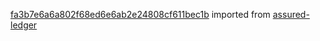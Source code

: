 [fa3b7e6a6a802f68ed6e6ab2e24808cf611bec1b](https://github.com/insolar/assured-ledger/commit/fa3b7e6a6a802f68ed6e6ab2e24808cf611bec1b) imported from [assured-ledger](https://github.com/insolar/assured-ledger)
